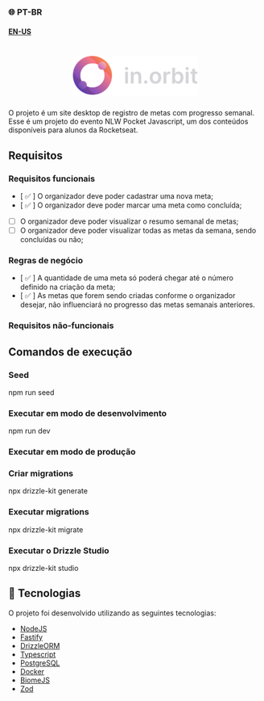 ### 🌐 PT-BR
#### [EN-US](https://github.com/ArthurFakhouri/NLW-Pocket/blob/main/server/READMEENUS.md)

<h1 align="center">
    <img alt="NLW Pocket logo" title="#NLW-Pocket-logo" src="../.github/logo.svg" width="250px" />
</h1>

O projeto é um site desktop de registro de metas com progresso semanal. Esse é um projeto do evento NLW Pocket Javascript, um dos conteúdos disponíveis para alunos da Rocketseat.

## Requisitos

### Requisitos funcionais

- [ ✅ ] O organizador deve poder cadastrar uma nova meta;
- [ ✅ ] O organizador deve poder marcar uma meta como concluída;
- [  ] O organizador deve poder visualizar o resumo semanal de metas;
- [  ] O organizador deve poder visualizar todas as metas da semana, sendo concluídas ou não;

### Regras de negócio

- [ ✅ ] A quantidade de uma meta só poderá chegar até o número definido na criação da meta;
- [ ✅ ] As metas que forem sendo criadas conforme o organizador desejar, não influenciará no progresso das metas semanais anteriores.

### Requisitos não-funcionais

## Comandos de execução

### Seed
npm run seed

### Executar em modo de desenvolvimento
npm run dev

### Executar em modo de produção

### Criar migrations
npx drizzle-kit generate

### Executar migrations
npx drizzle-kit migrate

### Executar o Drizzle Studio
npx drizzle-kit studio

## 🚀 Tecnologias

O projeto foi desenvolvido utilizando as seguintes tecnologias:

- [NodeJS](https://nodejs.org)
- [Fastify](https://fastify.dev)
- [DrizzleORM](https://nodejs.org/pt)
- [Typescript](https://www.typescriptlang.org)
- [PostgreSQL](https://www.postgresql.org)
- [Docker](https://www.docker.com)
- [BiomeJS](https://biomejs.dev)
- [Zod](https://zod.dev)
